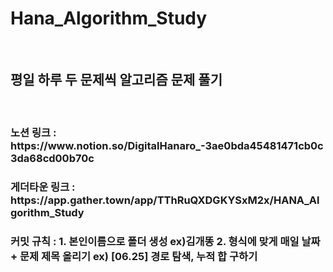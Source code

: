 ﻿# Hana_Algorithm_Study
 <br>
 <h2>평일 하루 두 문제씩 알고리즘 문제 풀기</h2>
 <br> 
 
 <h3>노션 링크 : https://www.notion.so/DigitalHanaro_-3ae0bda45481471cb0c3da68cd00b70c</h3>

 <h3>게더타운 링크 : https://app.gather.town/app/TThRuQXDGKYSxM2x/HANA_Algorithm_Study</h3>

 <h3>커밋 규칙 : 1. 본인이름으로 폴더 생성 ex)김개똥  2. 형식에 맞게 매일 날짜 + 문제 제목 올리기 ex) [06.25] 경로 탐색, 누적 합 구하기 </h3>
